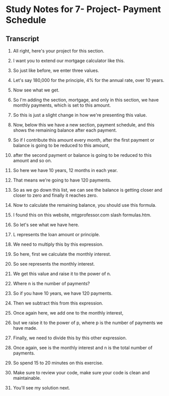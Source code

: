 # Study Notes for 7- Project- Payment Schedule

## Transcript

1. All right, here's your project for this section.

2. I want you to extend our mortgage calculator like this.

3. So just like before, we enter three values.

4. Let's say 180,000 for the principle, 4% for the annual rate, over 10 years.

5. Now see what we get.

6. So I'm adding the section, mortgage, and only in this section, we have monthly payments, which is set to this amount.

7. So this is just a slight change in how we're presenting this value.

8. Now, below this we have a new section, payment schedule, and this shows the remaining balance after each payment.

9. So if I contribute this amount every month, after the first payment or balance is going to be reduced to this amount,

10. after the second payment or balance is going to be reduced to this amount and so on.

11. So here we have 10 years, 12 months in each year.

12. That means we're going to have 120 payments.

13. So as we go down this list, we can see the balance is getting closer and closer to zero and finally it reaches zero.

14. Now to calculate the remaining balance, you should use this formula.

15. I found this on this website, mtgprofessor.com slash formulas.htm.

16. So let's see what we have here.

17. L represents the loan amount or principle.

18. We need to multiply this by this expression.

19. So here, first we calculate the monthly interest.

20. So see represents the monthly interest.

21. We get this value and raise it to the power of n.

22. Where n is the number of payments?

23. So if you have 10 years, we have 120 payments.

24. Then we subtract this from this expression.

25. Once again here, we add one to the monthly interest,

26. but we raise it to the power of p, where p is the number of payments we have made.

27. Finally, we need to divide this by this other expression.

28. Once again, see is the monthly interest and n is the total number of payments.

29. So spend 15 to 20 minutes on this exercise.

30. Make sure to review your code, make sure your code is clean and maintainable.

31. You'll see my solution next.
